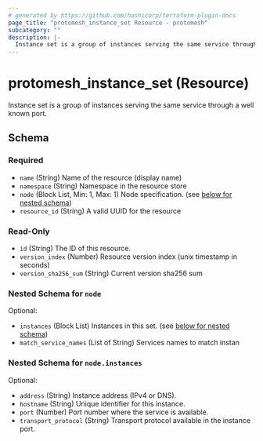 ```yaml
---
# generated by https://github.com/hashicorp/terraform-plugin-docs
page_title: "protomesh_instance_set Resource - protomesh"
subcategory: ""
description: |-
  Instance set is a group of instances serving the same service through a well known port.
---
```


# protomesh_instance_set (Resource)

Instance set is a group of instances serving the same service through a well known port.



<!-- schema generated by tfplugindocs -->
## Schema

### Required

- `name` (String) Name of the resource (display name)
- `namespace` (String) Namespace in the resource store
- `node` (Block List, Min: 1, Max: 1) Node specification. (see [below for nested schema](#nestedblock--node))
- `resource_id` (String) A valid UUID for the resource

### Read-Only

- `id` (String) The ID of this resource.
- `version_index` (Number) Resource version index (unix timestamp in seconds)
- `version_sha256_sum` (String) Current version sha256 sum

<a id="nestedblock--node"></a>
### Nested Schema for `node`

Optional:

- `instances` (Block List) Instances in this set. (see [below for nested schema](#nestedblock--node--instances))
- `match_service_names` (List of String) Services names to match instan

<a id="nestedblock--node--instances"></a>
### Nested Schema for `node.instances`

Optional:

- `address` (String) Instance address (IPv4 or DNS).
- `hostname` (String) Unique identifier for this instance.
- `port` (Number) Port number where the service is available.
- `transport_protocol` (String) Transport protocol available in the instance port.


